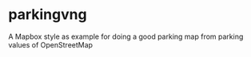 # parkingvng
A Mapbox style as example for doing a good parking map from parking values of OpenStreetMap
